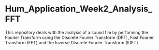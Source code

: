 # Hum_Application_Week2_Analysis_FFT
This repository deals with the analysis of a sound file by performing the Fourier Transform using the Discrete Fourier Transform (DFT), Fast Fourier Transform (FFT) and the Inverse  Discrete Fourier Transform (IDFT)
